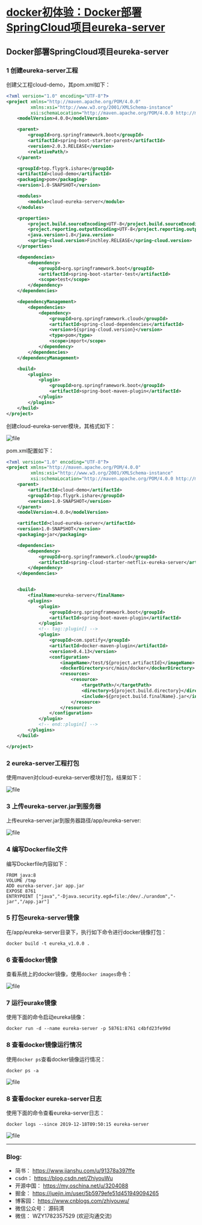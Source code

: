 # [docker初体验：Docker部署SpringCloud项目eureka-server](https://www.cnblogs.com/zhiyouwu/p/12058415.html)

## Docker部署SpringCloud项目eureka-server

### 1 创建eureka-server工程

创建父工程cloud-demo，其pom.xml如下：

```xml
<?xml version="1.0" encoding="UTF-8"?>
<project xmlns="http://maven.apache.org/POM/4.0.0"
         xmlns:xsi="http://www.w3.org/2001/XMLSchema-instance"
         xsi:schemaLocation="http://maven.apache.org/POM/4.0.0 http://maven.apache.org/xsd/maven-4.0.0.xsd">
    <modelVersion>4.0.0</modelVersion>

    <parent>
        <groupId>org.springframework.boot</groupId>
        <artifactId>spring-boot-starter-parent</artifactId>
        <version>2.0.3.RELEASE</version>
        <relativePath/>
    </parent>

    <groupId>top.flygrk.ishare</groupId>
    <artifactId>cloud-demo</artifactId>
    <packaging>pom</packaging>
    <version>1.0-SNAPSHOT</version>

    <modules>
        <module>cloud-eureka-server</module>
    </modules>

    <properties>
        <project.build.sourceEncoding>UTF-8</project.build.sourceEncoding>
        <project.reporting.outputEncoding>UTF-8</project.reporting.outputEncoding>
        <java.version>1.8</java.version>
        <spring-cloud.version>Finchley.RELEASE</spring-cloud.version>
    </properties>

    <dependencies>
        <dependency>
            <groupId>org.springframework.boot</groupId>
            <artifactId>spring-boot-starter-test</artifactId>
            <scope>test</scope>
        </dependency>
    </dependencies>

    <dependencyManagement>
        <dependencies>
            <dependency>
                <groupId>org.springframework.cloud</groupId>
                <artifactId>spring-cloud-dependencies</artifactId>
                <version>${spring-cloud.version}</version>
                <type>pom</type>
                <scope>import</scope>
            </dependency>
        </dependencies>
    </dependencyManagement>

    <build>
        <plugins>
            <plugin>
                <groupId>org.springframework.boot</groupId>
                <artifactId>spring-boot-maven-plugin</artifactId>
            </plugin>
        </plugins>
    </build>
</project>
```

创建cloud-eureka-server模块，其格式如下：

![file](D:\code\python\installation_guide\Docker部署SpringCloud项目eureka-server\851477-20191218101442915-1084715346.png)

pom.xml配置如下：

```xml
<?xml version="1.0" encoding="UTF-8"?>
<project xmlns="http://maven.apache.org/POM/4.0.0"
         xmlns:xsi="http://www.w3.org/2001/XMLSchema-instance"
         xsi:schemaLocation="http://maven.apache.org/POM/4.0.0 http://maven.apache.org/xsd/maven-4.0.0.xsd">
    <parent>
        <artifactId>cloud-demo</artifactId>
        <groupId>top.flygrk.ishare</groupId>
        <version>1.0-SNAPSHOT</version>
    </parent>
    <modelVersion>4.0.0</modelVersion>

    <artifactId>cloud-eureka-server</artifactId>
    <version>1.0-SNAPSHOT</version>
    <packaging>jar</packaging>

    <dependencies>
        <dependency>
            <groupId>org.springframework.cloud</groupId>
            <artifactId>spring-cloud-starter-netflix-eureka-server</artifactId>
        </dependency>
    </dependencies>


    <build>
        <finalName>eureka-server</finalName>
        <plugins>
            <plugin>
                <groupId>org.springframework.boot</groupId>
                <artifactId>spring-boot-maven-plugin</artifactId>
            </plugin>
            <!-- tag::plugin[] -->
            <plugin>
                <groupId>com.spotify</groupId>
                <artifactId>docker-maven-plugin</artifactId>
                <version>0.4.13</version>
                <configuration>
                    <imageName>/test/${project.artifactId}</imageName>
                    <dockerDirectory>src/main/docker</dockerDirectory>
                    <resources>
                        <resource>
                            <targetPath>/</targetPath>
                            <directory>${project.build.directory}</directory>
                            <include>${project.build.finalName}.jar</include>
                        </resource>
                    </resources>
                </configuration>
            </plugin>
            <!-- end::plugin[] -->
        </plugins>
    </build>

</project>
```

### 2 eureka-server工程打包

使用maven对cloud-eureka-server模块打包，结果如下：

![file](D:\code\python\installation_guide\Docker部署SpringCloud项目eureka-server\851477-20191218101443464-1360769543.png)

### 3 上传eureka-server.jar到服务器

上传eureka-server.jar到服务器路径/app/eureka-server:

![file](D:\code\python\installation_guide\Docker部署SpringCloud项目eureka-server\851477-20191218101443683-2007483424.png)

### 4 编写Dockerfile文件

编写Dockerfile内容如下：

```
FROM java:8
VOLUME /tmp
ADD eureka-server.jar app.jar
EXPOSE 8761
ENTRYPOINT ["java","-Djava.security.egd=file:/dev/./urandom","-jar","/app.jar"]
```

### 5 打包eureka-server镜像

在/app/eureka-server目录下，执行如下命令进行docker镜像打包：

```
docker build -t eureka_v1.0.0 .
```

### 6 查看docker镜像

查看系统上的docker镜像，使用`docker images`命令：

![file](D:\code\python\installation_guide\Docker部署SpringCloud项目eureka-server\851477-20191218101443832-601645360.png)

### 7 运行eurake镜像

使用下面的命令启动eureka镜像：

```
docker run -d --name eureka-server -p 58761:8761 c4bfd23fe99d
```

### 8 查看docker镜像运行情况

使用`docker ps`查看docker镜像运行情况：

```
docker ps -a
```

![file](D:\code\python\installation_guide\Docker部署SpringCloud项目eureka-server\851477-20191218101443974-1425854889.png)

### 8 查看docker eureka-server日志

使用下面的命令查看eureka-server日志：

```
docker logs --since 2019-12-18T09:50:15 eureka-server
```

![file](D:\code\python\installation_guide\Docker部署SpringCloud项目eureka-server\851477-20191218101444407-152813231.png)

------

### Blog:

- 简书： https://www.jianshu.com/u/91378a397ffe
- csdn： https://blog.csdn.net/ZhiyouWu
- 开源中国： https://my.oschina.net/u/3204088
- 掘金： https://juejin.im/user/5b5979efe51d451949094265
- 博客园： https://www.cnblogs.com/zhiyouwu/
- 微信公众号： 源码湾
- 微信： WZY1782357529 (欢迎沟通交流)